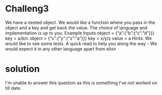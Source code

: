 # Challeng3
We have a nested object. We would like a function where you pass in the object and a key and 
get back the value. 
The choice of language and implementation is up to you.
Example Inputs
object = {“a”:{“b”:{“c”:”d”}}}
key = a/b/c
object = {“x”:{“y”:{“z”:”a”}}}
key = x/y/z
value = a
Hints:
We would like to see some tests. 
A quick read to help you along the way - We would expect it in any other language apart from 
elixir

# solution

I'm unable to answer this question as this is something I've not worked on till date.